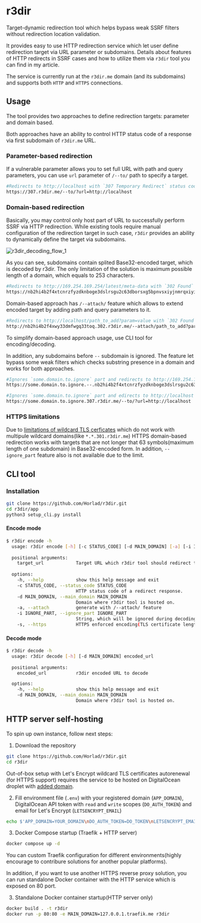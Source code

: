 # r3dir 
Target-dynamic redirection tool which helps bypass weak SSRF filters without redirection location validation. 

It provides easy to use HTTP redirection service which let user define redirection target via URL parameter or subdomains. Details about features of HTTP redirects in SSRF cases and how to utilize them via `r3dir` tool you can find in my article.

The service is currently run at the `r3dir.me` domain (and its subdomains) and supports both `HTTP` and `HTTPS` connections.

## Usage
The tool provides two approaches to define redirection targets: parameter and domain based.

Both approaches have an ability to control HTTP status code of a response via first subdomain of `r3dir.me` URL.

### Parameter-based redirection
If a vulnerable parameter allows you to set full URL with path and query parameters, you can use `url` parameter of `/--to/` path to specify a target. 

```bash
#Redirects to http://localhost with `307 Temporary Redirect` status code
https://307.r3dir.me/--to/?url=http://localhost 
```

### Domain-based redirection

Basically, you may control only host part of URL to successfully perform SSRF via HTTP redirection. While existing tools require manual configuration of the redirection target in such case, `r3dir` provides an ability to dynamically define the target via subdomains. 

![r3dir_decoding_flow_1](https://user-images.githubusercontent.com/62111809/221043190-632add79-52ef-4b74-87ce-df72bb5d76f2.png)

As you can see, subdomains contain splited Base32-encoded target, which is decoded by r3dir. The only limitation of the solution is maximum possible length of a domain, which equals to 253 characters.

```bash
#Redirects to http://169.254.169.254/latest/meta-data with `302 Found` status code
https://nb2hi4b2f4xtcnrzfyzdknboge3dslrsgu2c63dborsxg5bpnvsxiyjnmrqxiyi.302.r3dir.me 
```

Domain-based approach has `/--attach/` feature which allows to extend encoded target by adding path and query parameters to it.

```bash
#Redirects to http://localhost/path_to_add?param=value with `302 Found` status code
http://nb2hi4b2f4xwy33dmfwgq33toq.302.r3dir.me/--attach/path_to_add?param=value
```

To simplify domain-based approach usage, use CLI tool for encoding/decoding.

In addition, any subdomains before `--` subdomain is ignored. The feature let bypass some weak filters which checks substring presence in a domain and works for both approaches.

```bash
#Ignores `some.domain.to.ignore` part and redirects to http://169.254.169.254/latest/meta-data
https://some.domain.to.ignore.--.nb2hi4b2f4xtcnrzfyzdknboge3dslrsgu2c63dborsxg5bpnvsxiyjnmrqxiyi.302.r3dir.me

#Ignores `some.domain.to.ignore` part and edirects to http://localhost
https://some.domain.to.ignore.307.r3dir.me/--to/?url=http://localhost
```

### HTTPS limitations

Due to [limitations of wildcard TLS cerficates](https://en.wikipedia.org/wiki/Wildcard_certificate#Limitations) which do not work with multipule wildcard domains(like `*.*.301.r3dir.me`) HTTPS domain-based redirection works with targets that are not longer that 63 symbols(maximum length of one subdomain) in Base32-encoded form. In addition, `--ignore_part` feature also is not available due to the limit. 

## CLI tool

### Installation
```bash
git clone https://github.com/Horlad/r3dir.git
cd r3dir/app
python3 setup_cli.py install
```

#### Encode mode 
```bash
$ r3dir encode -h
  usage: r3dir encode [-h] [-c STATUS_CODE] [-d MAIN_DOMAIN] [-a] [-i IGNORE_PART | -s] target_url
  
  positional arguments:
    target_url            Target URL which r3dir tool should redirect to.
  
  options:
    -h, --help            show this help message and exit
    -c STATUS_CODE, --status_code STATUS_CODE
                          HTTP status code of a redirect response.
    -d MAIN_DOMAIN, --main_domain MAIN_DOMAIN
                          Domain where r3dir tool is hosted on.
    -a, --attach          generate with /--attach/ feature
    -i IGNORE_PART, --ignore_part IGNORE_PART
                          String, which will be ignored during decoding. Used to bypass weak REGEXs.
    -s, --https           HTTPS enforced encoding(TLS certificate length limitation)
```

#### Decode mode 
```bash
$ r3dir decode -h
  usage: r3dir decode [-h] [-d MAIN_DOMAIN] encoded_url
  
  positional arguments:
    encoded_url           r3dir encoded URL to decode

  options:
    -h, --help            show this help message and exit
    -d MAIN_DOMAIN, --main_domain MAIN_DOMAIN
                          Domain where r3dir tool is hosted on.
```


## HTTP server self-hosting

To spin up own instance, follow next steps:

1. Download the repository
```bash
git clone https://github.com/Horlad/r3dir.git
cd r3dir
```

Out-of-box setup with Let's Encrypt wildcard TLS certificates autorenewal (for HTTPS support) requires the service to be hosted on DigitalOcean droplet with [added domain](https://docs.digitalocean.com/products/networking/dns/quickstart/).

2. Fill environment file (`.env`) with your registered domain (`APP_DOMAIN`), DigitalOcean API token with `read` and `write` scopes (`DO_AUTH_TOKEN`) and email for  Let's Encrypt (`LETSENCRYPT_EMAIL`)
```bash
echo $'APP_DOMAIN=YOUR_DOMAIN\nDO_AUTH_TOKEN=DO_TOKEN\nLETSENCRYPT_EMAIL=YOUR@EMAIL.COM' > .env
```

3. Docker Compose startup (Traefik + HTTP server)
```bash
docker compose up -d
```

You can custom Traefik configuration for different environments(highly encourage to contribure solutions for another popular platforms).

In addition, if you want to use another HTTPS reverse proxy solution, you can run standalone Docker container with the HTTP service which is exposed on 80 port.

3. Standalone Docker container startup(HTTP server only)
```bash
docker build . -t r3dir
docker run -p 80:80 -e MAIN_DOMAIN=127.0.0.1.traefik.me r3dir
```
